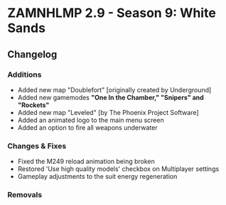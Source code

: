 # ZAMNHLMP 2.9 - Season 9: White Sands
## Changelog

### Additions
- Added new map "Doublefort" [originally created by Underground]
- Added new gamemodes **"One In the Chamber," "Snipers" and "Rockets"**
- Added new map "Leveled" [by The Phoenix Project Software]
- Added an animated logo to the main menu screen
- Added an option to fire all weapons underwater

### Changes & Fixes
- Fixed the M249 reload animation being broken
- Restored 'Use high quality models' checkbox on Multiplayer settings
- Gameplay adjustments to the suit energy regeneration

### Removals
